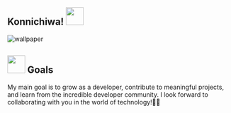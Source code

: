  <h2> Konnichiwa! <img src = "https://slackmojis.com/emojis/12510-kirby_dance/download" width="40"/></h2>

![wallpaper](https://github.com/karencardiel/karencardiel/assets/129384547/81e7f4fc-58d4-48ff-b488-c4f3d01ce7da)

## <img src = "https://slackmojis.com/emojis/36231-kirby-type/download" width ="40"> Goals 
My main goal is to grow as a developer, contribute to meaningful projects, and learn from the incredible developer community. I look forward to collaborating with you in the world of technology!🌸✨
